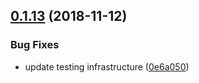 ## [0.1.13](https://github.com/mike-north/ember-material-design-icons-shim/compare/v0.1.12...v0.1.13) (2018-11-12)


### Bug Fixes

* update testing infrastructure ([0e6a050](https://github.com/mike-north/ember-material-design-icons-shim/commit/0e6a050))
